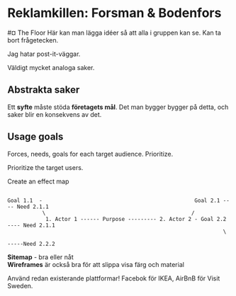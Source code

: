 # Reklamkillen: Forsman & Bodenfors
#¤ The Floor
Här kan man lägga idéer så att alla i gruppen kan se. Kan ta bort frågetecken.

Jag hatar post-it-väggar.

Väldigt mycket analoga saker.

## Abstrakta saker
Ett **syfte** måste stöda **företagets mål**. Det man bygger bygger på detta, och saker blir en konsekvens av det.

## Usage goals
Forces, needs, goals for each target audience. Prioritize.

Prioritize the target users.

Create an effect map

```

Goal 1.1  -                                                Goal 2.1 ---- Need 2.1.1
           \                                              /
            1. Actor 1 ------ Purpose --------- 2. Actor 2 - Goal 2.2 ---- Need 2.1.1
                                                                    \
                                                                      -----Need 2.2.2
```

**Sitemap** - bra eller nåt  
**Wireframes** är också bra för att slippa visa färg och material


Använd redan existerande plattformar! Facebok för IKEA, AirBnB för Visit Sweden.

